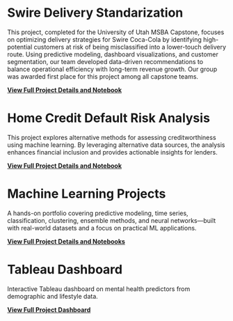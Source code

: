 # Swire Delivery Standarization

This project, completed for the University of Utah MSBA Capstone, focuses on optimizing delivery strategies for Swire Coca-Cola by identifying high-potential customers at risk of being misclassified into a lower-touch delivery route. Using predictive modeling, dashboard visualizations, and customer segmentation, our team developed data-driven recommendations to balance operational efficiency with long-term revenue growth. Our group was awarded first place for this project among all capstone teams.

[**View Full Project Details and Notebook**](https://github.com/leemr0903/Swire-Coca-Cola/blob/4a9467a8f929d92282c65d51dab2150f46003d1d/README.md)


# Home Credit Default Risk Analysis

This project explores alternative methods for assessing creditworthiness using machine learning. By leveraging alternative data sources, the analysis enhances financial inclusion and provides actionable insights for lenders.

[**View Full Project Details and Notebook**](https://github.com/leemr0903/HomeCredit/blob/69ad67e54b8c7b176c81b3fa86ce876fc9749bb5/README.md)

# Machine Learning Projects

A hands-on portfolio covering predictive modeling, time series, classification, clustering, ensemble methods, and neural networks—built with real-world datasets and a focus on practical ML applications.

[**View Full Project Details and Notebooks**](https://github.com/leemr0903/Machine-Learning-Projects.git)

# Tableau Dashboard

Interactive Tableau dashboard on mental health predictors from demographic and lifestyle data.

[**View Full Project Dashboard**](Final_Project_saved.twbx)

